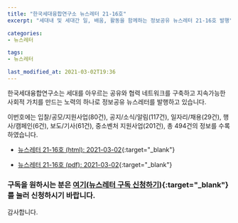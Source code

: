 ```yaml
---
title: "한국세대융합연구소 뉴스레터 21-16호"
excerpt: "세대내 및 세대간 일, 배움, 활동을 함께하는 정보공유 뉴스레터 21-16호 발행" 

categories:
- 뉴스레터

tags:
- 뉴스레터

last_modified_at: 2021-03-02T19:36
---
```


한국세대융합연구소는 세대를 아우르는 공유와 협력 네트워크를 구축하고 지속가능한 사회적 가치를 만드는 노력의 하나로 정보공유 뉴스레터를 발행하고 있습니다.

이번호에는 입찰/공모/지원사업(80건), 공지/소식/알림(117건), 일자리/채용(29건), 행사/캠페인(6건), 보도/기사(61건), 중소벤처 지원사업(201건), 총 494건의 정보를 수록하였습니다.

* [뉴스레터 21-16호 (html): 2021-03-02](https://gcrcenter.github.io/assets/htmls/gcrc_news_letter_20210302.html){:target="_blank"}

* [뉴스레터 21-16호 (pdf): 2021-03-02](https://gcrcenter.github.io/assets/pdfs/news_letter_20210302.pdf){:target="_blank"}


### 구독을 원하시는 분은 [여기(뉴스레터 구독 신청하기)](https://forms.gle/MJ5gVHCdunBXXWVB7){:target="_blank"} 를 눌러 신청하시기 바랍니다.


감사합니다.